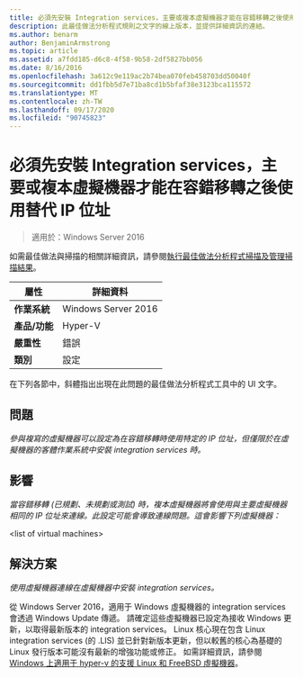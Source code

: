 ```yaml
---
title: 必須先安裝 Integration services，主要或複本虛擬機器才能在容錯移轉之後使用替代 IP 位址
description: 此最佳做法分析程式規則之文字的線上版本，並提供詳細資訊的連結。
ms.author: benarm
author: BenjaminArmstrong
ms.topic: article
ms.assetid: a7fdd185-d6c8-4f58-9b58-2df5827bb056
ms.date: 8/16/2016
ms.openlocfilehash: 3a612c9e119ac2b74bea070feb458703dd50040f
ms.sourcegitcommit: dd1fbb5d7e71ba8cd1b5bfaf38e3123bca115572
ms.translationtype: MT
ms.contentlocale: zh-TW
ms.lasthandoff: 09/17/2020
ms.locfileid: "90745823"
---
```

# <a name="integration-services-must-be-installed-before-primary-or-replica-virtual-machines-can-use-an-alternate-ip-address-after-a-failover"></a>必須先安裝 Integration services，主要或複本虛擬機器才能在容錯移轉之後使用替代 IP 位址

>適用於：Windows Server 2016

如需最佳做法與掃描的相關詳細資訊，請參閱[執行最佳做法分析程式掃描及管理掃描結果](https://go.microsoft.com/fwlink/p/?LinkID=223177)。

|屬性|詳細資料|
|-|-|
|**作業系統**|Windows Server 2016|
|**產品/功能**|Hyper-V|
|**嚴重性**|錯誤|
|**類別**|設定|

在下列各節中，斜體指出出現在此問題的最佳做法分析程式工具中的 UI 文字。

## <a name="issue"></a>問題
*參與複寫的虛擬機器可以設定為在容錯移轉時使用特定的 IP 位址，但僅限於在虛擬機器的客體作業系統中安裝 integration services 時。*

## <a name="impact"></a>影響
*當容錯移轉 (已規劃、未規劃或測試) 時，複本虛擬機器將會使用與主要虛擬機器相同的 IP 位址來連線。此設定可能會導致連線問題。這會影響下列虛擬機器：*

\<list of virtual machines>

## <a name="resolution"></a>解決方案
*使用虛擬機器連線在虛擬機器中安裝 integration services。*

從 Windows Server 2016，適用于 Windows 虛擬機器的 integration services 會透過 Windows Update 傳遞。 請確定這些虛擬機器已設定為接收 Windows 更新，以取得最新版本的 integration services。 Linux 核心現在包含 Linux integration services (的 .LIS) 並已針對新版本更新，但以較舊的核心為基礎的 Linux 發行版本可能沒有最新的增強功能或修正。 如需詳細資訊，請參閱 [Windows 上適用于 hyper-v 的支援 Linux 和 FreeBSD 虛擬機器](../Supported-Linux-and-FreeBSD-virtual-machines-for-Hyper-V-on-Windows.md)。


